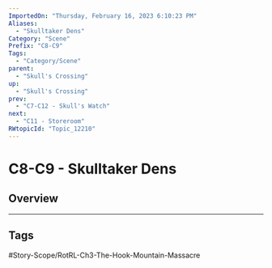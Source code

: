 ```yaml
---
ImportedOn: "Thursday, February 16, 2023 6:10:23 PM"
Aliases:
  - "Skulltaker Dens"
Category: "Scene"
Prefix: "C8-C9"
Tags:
  - "Category/Scene"
parent:
  - "Skull's Crossing"
up:
  - "Skull's Crossing"
prev:
  - "C7-C12 - Skull's Watch"
next:
  - "C11 - Storeroom"
RWtopicId: "Topic_12210"
---
```

# C8-C9 - Skulltaker Dens
## Overview

---
## Tags
#Story-Scope/RotRL-Ch3-The-Hook-Mountain-Massacre

